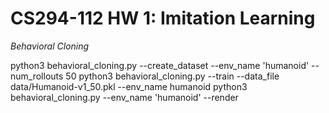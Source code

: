 # CS294-112 HW 1: Imitation Learning

*Behavioral Cloning*


python3 behavioral_cloning.py --create_dataset --env_name 'humanoid' --num_rollouts 50
python3 behavioral_cloning.py --train --data_file data/Humanoid-v1_50.pkl --env_name humanoid
python3 behavioral_cloning.py --env_name 'humanoid' --render
